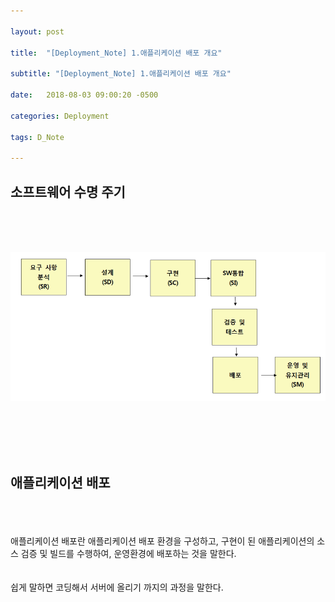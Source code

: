 ```yaml
---

layout: post

title:  "[Deployment_Note] 1.애플리케이션 배포 개요"

subtitle: "[Deployment_Note] 1.애플리케이션 배포 개요"

date:   2018-08-03 09:00:20 -0500

categories: Deployment

tags: D_Note

---
```



## 소프트웨어 수명 주기

<br>
<br>
<br>

![image](/image/D_Note_image/d_note_image_01.png)

<br>
<br>
<br>
<br>

## 애플리케이션 배포

<br>
<br>
<br>
애플리케이션 배포란 애플리케이션 배포 환경을 구성하고, 구현이 된 애플리케이션의 소스 검증 및 빌드를 수행하여, 운영환경에 배포하는 것을 말한다.
<br>
<br>
<br>
쉽게 말하면 코딩해서 서버에 올리기 까지의 과정을 말한다.
<br>
<br>
<br>

## 











